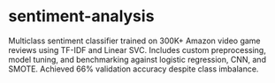 # sentiment-analysis
Multiclass sentiment classifier trained on 300K+ Amazon video game reviews using TF-IDF and Linear SVC. Includes custom preprocessing, model tuning, and benchmarking against logistic regression, CNN, and SMOTE. Achieved 66% validation accuracy despite class imbalance.

